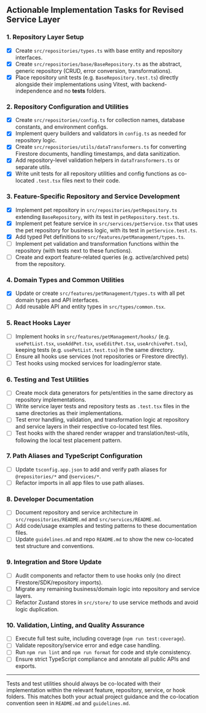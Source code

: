 ## Actionable Implementation Tasks for Revised Service Layer

### 1. Repository Layer Setup

- [x] Create `src/repositories/types.ts` with base entity and repository interfaces.
- [x] Create `src/repositories/base/BaseRepository.ts` as the abstract, generic repository (CRUD, error conversion,
      transformations).
- [x] Place repository unit tests (e.g. `BaseRepository.test.ts`) directly alongside their implementations using
      Vitest, with backend-independence and no **tests** folders.

### 2. Repository Configuration and Utilities

- [x] Create `src/repositories/config.ts` for collection names, database constants, and environment configs.
- [x] Implement query builders and validators in `config.ts` as needed for repository logic.
- [x] Create `src/repositories/utils/dataTransformers.ts` for converting Firestore documents, handling timestamps, and
      data sanitization.
- [x] Add repository-level validation helpers in `dataTransformers.ts` or separate utils.
- [x] Write unit tests for all repository utilities and config functions as co-located `.test.tsx` files next to their
      code.

### 3. Feature-Specific Repository and Service Development

- [x] Implement pet repository in `src/repositories/petRepository.ts` extending `BaseRepository`, with its test in
      `petRepository.test.ts`.
- [x] Implement pet feature service in `src/services/petService.tsx` that uses the pet repository for business logic,
      with its test in `petService.test.ts`.
- [x] Add typed Pet definitions to `src/features/petManagement/types.ts`.
- [ ] Implement pet validation and transformation functions within the repository (with tests next to these functions).
- [ ] Create and export feature-related queries (e.g. active/archived pets) from the repository.

### 4. Domain Types and Common Utilities

- [x] Update or create `src/features/petManagement/types.ts` with all pet domain types and API interfaces.
- [ ] Add reusable API and entity types in `src/types/common.tsx`.

### 5. React Hooks Layer

- [ ] Implement hooks in `src/features/petManagement/hooks/` (e.g. `usePetList.tsx`, `useAddPet.tsx`, `useEditPet.tsx`,
      `useArchivePet.tsx`), keeping tests (e.g. `usePetList.test.tsx`) in the same directory.
- [ ] Ensure all hooks use services (not repositories or Firestore directly).
- [ ] Test hooks using mocked services for loading/error state.

### 6. Testing and Test Utilities

- [ ] Create mock data generators for pets/entities in the same directory as repository implementations.
- [ ] Write service layer tests and repository tests as `.test.tsx` files in the same directories as their
      implementations.
- [ ] Test error handling, validation, and transformation logic at repository and service layers in their respective
      co-located test files.
- [ ] Test hooks with the shared render wrapper and translation/test-utils, following the local test placement pattern.

### 7. Path Aliases and TypeScript Configuration

- [ ] Update `tsconfig.app.json` to add and verify path aliases for `@repositories/*` and `@services/*`.
- [ ] Refactor imports in all app files to use path aliases.

### 8. Developer Documentation

- [ ] Document repository and service architecture in `src/repositories/README.md` and `src/services/README.md`.
- [ ] Add code/usage examples and testing patterns to these documentation files.
- [ ] Update `guidelines.md` and repo `README.md` to show the new co-located test structure and conventions.

### 9. Integration and Store Update

- [ ] Audit components and refactor them to use hooks only (no direct Firestore/SDK/repository imports).
- [ ] Migrate any remaining business/domain logic into repository and service layers.
- [ ] Refactor Zustand stores in `src/store/` to use service methods and avoid logic duplication.

### 10. Validation, Linting, and Quality Assurance

- [ ] Execute full test suite, including coverage (`npm run test:coverage`).
- [ ] Validate repository/service error and edge case handling.
- [ ] Run `npm run lint` and `npm run format` for code and style consistency.
- [ ] Ensure strict TypeScript compliance and annotate all public APIs and exports.

---

Tests and test utilities should always be co-located with their implementation within the relevant feature, repository,
service, or hook folders. This matches both your actual project guidance and the co-location convention seen in
`README.md` and `guidelines.md`.
